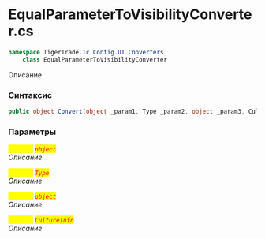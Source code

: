
# EqualParameterToVisibilityConverter.cs
```csharp
namespace TigerTrade.Tc.Config.UI.Converters  
    class EqualParameterToVisibilityConverter
```

Описание

### Синтаксис
```csharp
public object Convert(object _param1, Type _param2, object _param3, CultureInfo _param4)
```

### Параметры  
<mark style="color:yellow;">`_param1`</mark> <mark style="color:red;">*`object`*</mark>  
 *Описание*  
  
<mark style="color:yellow;">`_param2`</mark> <mark style="color:red;">*`Type`*</mark>  
 *Описание*  
  
<mark style="color:yellow;">`_param3`</mark> <mark style="color:red;">*`object`*</mark>  
 *Описание*  
  
<mark style="color:yellow;">`_param4`</mark> <mark style="color:red;">*`CultureInfo`*</mark>  
 *Описание*  
  

                    
                    
